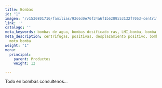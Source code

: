 ```yaml
---
title: Bombas
id: "1"
imagen: "/v1530801710/familias/9366d0e70f34a6f1b6209553132f7063-centrifugas-sanitarias.jpg"
link: ''
catalogo: ''
meta_keywords: bombas de agua, bombas dosificado ras, LMI,bomba, bomba de agua,pump
meta_description: centrifugas, positivas, desplazamiento positivo, bomba de agua,
  moto bomba
weight: "1"
menu:
  principal:
    parent: Productos
    weight: 12

---
```

<p>Todo en bombas consultenos...</p>